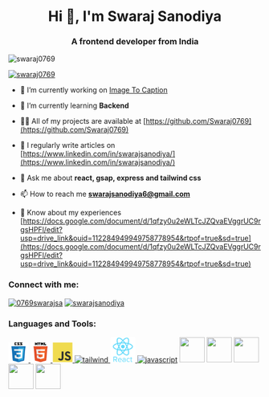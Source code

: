 <h1 align="center">Hi 👋, I'm Swaraj Sanodiya</h1>
<h3 align="center">A frontend developer from India</h3>

<p align="left"> <img src="https://komarev.com/ghpvc/?username=swaraj0769&label=Profile%20views&color=0e75b6&style=flat" alt="swaraj0769" /> </p>

<p align="left"> <a href="https://github.com/ryo-ma/github-profile-trophy"><img src="https://github-profile-trophy.vercel.app/?username=swaraj0769" alt="swaraj0769" /></a> </p>

- 🔭 I’m currently working on [Image To Caption](https://github.com/Swaraj0769/image-To-Caption)

- 🌱 I’m currently learning **Backend**

- 👨‍💻 All of my projects are available at [https://github.com/Swaraj0769](https://github.com/Swaraj0769)

- 📝 I regularly write articles on [https://www.linkedin.com/in/swarajsanodiya/](https://www.linkedin.com/in/swarajsanodiya/)

- 💬 Ask me about **react, gsap, express and tailwind css**

- 📫 How to reach me **swarajsanodiya6@gmail.com**

- 📄 Know about my experiences [https://docs.google.com/document/d/1qfzy0u2eWLTcJZQvaEVggrUC9rgsHPFl/edit?usp=drive_link&ouid=112284949949758778954&rtpof=true&sd=true](https://docs.google.com/document/d/1qfzy0u2eWLTcJZQvaEVggrUC9rgsHPFl/edit?usp=drive_link&ouid=112284949949758778954&rtpof=true&sd=true)

<h3 align="left">Connect with me:</h3>
<p align="left">
<a href="https://twitter.com/0769swarajsa" target="blank"><img align="center" src="https://raw.githubusercontent.com/rahuldkjain/github-profile-readme-generator/master/src/images/icons/Social/twitter.svg" alt="0769swarajsa" height="30" width="40" /></a>
<a href="https://linkedin.com/in/swarajsanodiya" target="blank"><img align="center" src="https://raw.githubusercontent.com/rahuldkjain/github-profile-readme-generator/master/src/images/icons/Social/linked-in-alt.svg" alt="swarajsanodiya" height="30" width="40" /></a>
</p>

<h3 align="left">Languages and Tools:</h3>
<p align="left" gap="10px"> <a href="https://www.w3schools.com/css/" target="_blank" rel="noreferrer"> <img src="https://raw.githubusercontent.com/devicons/devicon/master/icons/css3/css3-original-wordmark.svg" alt="css3" width="40" height="40"/> </a> <a href="https://www.w3.org/html/" target="_blank" rel="noreferrer"> <img src="https://raw.githubusercontent.com/devicons/devicon/master/icons/html5/html5-original-wordmark.svg" alt="html5" width="40" height="40"/> </a> <a href="https://developer.mozilla.org/en-US/docs/Web/JavaScript" target="_blank" rel="noreferrer"> <img src="https://raw.githubusercontent.com/devicons/devicon/master/icons/javascript/javascript-original.svg" alt="javascript" width="40" height="40"/> </a>
   <a href="https://tailwindcss.com/" target="_blank" rel="noreferrer"> <img src="https://www.vectorlogo.zone/logos/tailwindcss/tailwindcss-icon.svg" alt="tailwind" width="40" height="40"/> </a> <a href="https://reactjs.org/" target="_blank" rel="noreferrer"> <img src="https://raw.githubusercontent.com/devicons/devicon/master/icons/react/react-original-wordmark.svg" alt="react" width="50" height="50"/> </a>
<a href="https://www.w3schools.com/css/" target="_blank" rel="noreferrer">  <img src="https://cdn.jsdelivr.net/gh/devicons/devicon@latest/icons/express/express-original.svg" alt="javascript" width="50" height="50" /></a>
<a href="https://www.w3schools.com/css/" target="_blank" rel="noreferrer">  <img src="https://cdn.jsdelivr.net/gh/devicons/devicon@latest/icons/nodejs/nodejs-original-wordmark.svg" width="50" height="50"  /></a>
<a href="https://www.w3schools.com/css/" target="_blank" rel="noreferrer"> <img src="https://cdn.jsdelivr.net/gh/devicons/devicon@latest/icons/mongodb/mongodb-original-wordmark.svg" width="50" height="50" /></a>
<a href="https://www.w3schools.com/css/" target="_blank" rel="noreferrer"> <img src="https://cdn.jsdelivr.net/gh/devicons/devicon@latest/icons/sass/sass-original.svg" width="50" height="50" /></a>
<a href="https://www.w3schools.com/css/" target="_blank" rel="noreferrer"> <img src="https://cdn.jsdelivr.net/gh/devicons/devicon@latest/icons/socketio/socketio-original.svg" width="50" height="50" /></a>
<a href="https://www.w3schools.com/css/" target="_blank" rel="noreferrer"> <img src="https://cdn.jsdelivr.net/gh/devicons/devicon@latest/icons/mongoose/mongoose-original-wordmark.svg" width="50" height="50" />
          </a>
          
</p>

